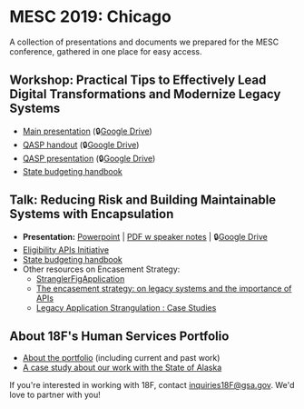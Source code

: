 # MESC 2019: Chicago

A collection of presentations and documents we prepared for the MESC conference, gathered in one place for easy access.

## Workshop: Practical Tips to Effectively Lead Digital Transformations and Modernize Legacy Systems

- [Main presentation](workshop-legacy-modernization/main-presentation.pptx?raw=true) (🔒[Google Drive]())
- [QASP handout](workshop-legacy-modernization/qasp-handout.pdf) (🔒[Google Drive](https://docs.google.com/document/d/1kTSEHCe9oeon8zbERDCSlfNNVGrnWmy4FCXJuP7NBdM/edit))
- [QASP presentation](workshop-legacy-modernization/qasp-presentation.pptx?raw=true) (🔒[Google Drive](https://docs.google.com/presentation/d/1ogoDFPQdxqTi7-BV0ZjjCUtvufcesNeX_UJ4cIMnIqk/edit))
- [State budgeting handbook](https://github.com/18F/technology-budgeting/blob/master/handbook.md)

## Talk: Reducing Risk and Building Maintainable Systems with Encapsulation

- **Presentation:** [Powerpoint](talk-encasement/MESC-Encasement.pptx) | [PDF w speaker notes](talk-encasement/MESC-Encasement-w-notes.pdf) | 🔒[Google Drive](https://docs.google.com/presentation/d/1QQsFkHxRG4n8tAJlhIwreM3_Vy9rpv4lz-1txw-wy8I/edit#slide=id.p)
- [Eligibility APIs Initiative](https://github.com/18F/eligibility-rules-service/blob/master/README.md)
- [State budgeting handbook](https://github.com/18F/technology-budgeting/blob/master/handbook.md)
- Other resources on Encasement Strategy:
    - [StranglerFigApplication](https://martinfowler.com/bliki/StranglerFigApplication.html)
    - [The encasement strategy: on legacy systems and the importance of APIs](https://18f.gsa.gov/2014/09/08/the-encasement-strategy-on-legacy-systems-and-the/)
    - [Legacy Application Strangulation : Case Studies](https://paulhammant.com/2013/07/14/legacy-application-strangulation-case-studies/)

## About 18F's Human Services Portfolio

- [About the portfolio](https://github.com/18F/human-services/#18fs-human-services-portfolio) (including current and past work)
- [A case study about our work with the State of Alaska](https://18f.gsa.gov/what-we-deliver/alaska-dhss/)

If you're interested in working with 18F, contact inquiries18F@gsa.gov. We'd love to partner with you!
